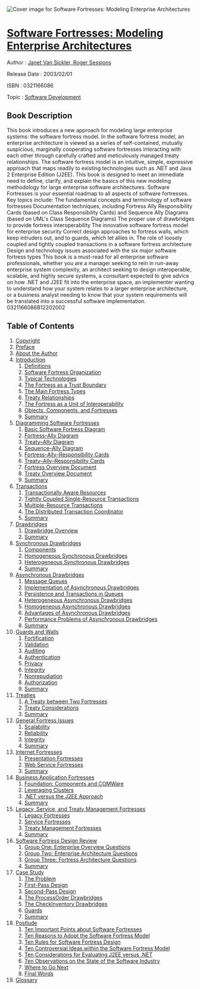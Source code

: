 ![Cover image for Software Fortresses: Modeling Enterprise Architectures](https://imgdetail.ebookreading.net/cover/cover/software_development/EB0321166086.jpg)

[Software Fortresses: Modeling Enterprise Architectures](https://ebookreading.net/view/book/Software+Fortresses%3A+Modeling+Enterprise+Architectures-EB0321166086_1.html "Software Fortresses: Modeling Enterprise Architectures")
====================================================================================================================

Author : [Janet Van Sickler](https://ebookreading.net/search/author/Janet+Van+Sickler),[ Roger Sessions](https://ebookreading.net/search/author/+Roger+Sessions)

Release Date : 2003/02/01

ISBN : 0321166086

Topic : [Software Development](https://ebookreading.net/search/category/software-development)

Book Description
-----------------

This book introduces a new approach for modeling large enterprise systems: the software fortress model. In the software fortress model, an enterprise architecture is viewed as a series of self-contained, mutually suspicious, marginally cooperating software fortresses interacting with each other through carefully crafted and meticulously managed treaty relationships.
The software fortress model is an intuitive, simple, expressive approach that maps readily to existing technologies such as .NET and Java 2 Enterprise Edition (J2EE). This book is designed to meet an immediate need to define, clarify, and explain the basics of this new modeling methodology for large enterprise software architectures.
Software Fortresses is your essential roadmap to all aspects of software fortresses.
Key topics include:
The fundamental concepts and terminology of software fortresses
Documentation techniques, including Fortress Ally Responsibility Cards (based on Class Responsibility Cards) and Sequence Ally Diagrams (based on UML's Class Sequence Diagrams)
The proper use of drawbridges to provide fortress interoperability
The innovative software fortress model for enterprise security
Correct design approaches to fortress walls, which keep intruders out, and to guards, which let allies in.
The role of loosely coupled and tightly coupled transactions in a software fortress architecture
Design and technology issues associated with the six major software fortress types
This book is a must-read for all enterprise software professionals, whether you are a manager seeking to rein in run-away enterprise system complexity, an architect seeking to design interoperable, scalable, and highly secure systems, a consultant expected to give advice on how .NET and J2EE fit into the enterprise space, an implementer wanting to understand how your system relates to a larger enterprise architecture, or a business analyst needing to know that your system requirements will be translated into a successful software implementation.
 0321166086B12202002
              
Table of Contents
-----------------

1. [Copyright](https://ebookreading.net/view/book/Software+Fortresses%3A+Modeling+Enterprise+Architectures-EB0321166086_0.html)
1. [Preface](https://ebookreading.net/view/book/Software+Fortresses%3A+Modeling+Enterprise+Architectures-EB0321166086_0.html)
1. [About the Author](https://ebookreading.net/view/book/Software+Fortresses%3A+Modeling+Enterprise+Architectures-EB0321166086_0.html)
1. [Introduction](https://ebookreading.net/view/book/Software+Fortresses%3A+Modeling+Enterprise+Architectures-EB0321166086_0.html)
    1. [Definitions](https://ebookreading.net/view/book/Software+Fortresses%3A+Modeling+Enterprise+Architectures-EB0321166086_0.html)
    1. [Software Fortress Organization](https://ebookreading.net/view/book/Software+Fortresses%3A+Modeling+Enterprise+Architectures-EB0321166086_0.html)
    1. [Typical Technologies](https://ebookreading.net/view/book/Software+Fortresses%3A+Modeling+Enterprise+Architectures-EB0321166086_0.html)
    1. [The Fortress as a Trust Boundary](https://ebookreading.net/view/book/Software+Fortresses%3A+Modeling+Enterprise+Architectures-EB0321166086_0.html)
    1. [The Main Fortress Types](https://ebookreading.net/view/book/Software+Fortresses%3A+Modeling+Enterprise+Architectures-EB0321166086_0.html)
    1. [Treaty Relationships](https://ebookreading.net/view/book/Software+Fortresses%3A+Modeling+Enterprise+Architectures-EB0321166086_0.html)
    1. [The Fortress as a Unit of Interoperability](https://ebookreading.net/view/book/Software+Fortresses%3A+Modeling+Enterprise+Architectures-EB0321166086_0.html)
    1. [Objects, Components, and Fortresses](https://ebookreading.net/view/book/Software+Fortresses%3A+Modeling+Enterprise+Architectures-EB0321166086_0.html)
    1. [Summary](https://ebookreading.net/view/book/Software+Fortresses%3A+Modeling+Enterprise+Architectures-EB0321166086_0.html)
1. [Diagramming Software Fortresses](https://ebookreading.net/view/book/Software+Fortresses%3A+Modeling+Enterprise+Architectures-EB0321166086_0.html)
    1. [Basic Software Fortress Diagram](https://ebookreading.net/view/book/Software+Fortresses%3A+Modeling+Enterprise+Architectures-EB0321166086_0.html)
    1. [Fortress–Ally Diagram](https://ebookreading.net/view/book/Software+Fortresses%3A+Modeling+Enterprise+Architectures-EB0321166086_0.html)
    1. [Treaty–Ally Diagram](https://ebookreading.net/view/book/Software+Fortresses%3A+Modeling+Enterprise+Architectures-EB0321166086_0.html)
    1. [Sequence–Ally Diagram](https://ebookreading.net/view/book/Software+Fortresses%3A+Modeling+Enterprise+Architectures-EB0321166086_0.html)
    1. [Fortress–Ally–Responsibility Cards](https://ebookreading.net/view/book/Software+Fortresses%3A+Modeling+Enterprise+Architectures-EB0321166086_0.html)
    1. [Treaty–Ally–Responsibility Cards](https://ebookreading.net/view/book/Software+Fortresses%3A+Modeling+Enterprise+Architectures-EB0321166086_0.html)
    1. [Fortress Overview Document](https://ebookreading.net/view/book/Software+Fortresses%3A+Modeling+Enterprise+Architectures-EB0321166086_0.html)
    1. [Treaty Overview Document](https://ebookreading.net/view/book/Software+Fortresses%3A+Modeling+Enterprise+Architectures-EB0321166086_0.html)
    1. [Summary](https://ebookreading.net/view/book/Software+Fortresses%3A+Modeling+Enterprise+Architectures-EB0321166086_0.html)
1. [Transactions](https://ebookreading.net/view/book/Software+Fortresses%3A+Modeling+Enterprise+Architectures-EB0321166086_0.html)
    1. [Transactionally Aware Resources](https://ebookreading.net/view/book/Software+Fortresses%3A+Modeling+Enterprise+Architectures-EB0321166086_0.html)
    1. [Tightly Coupled Single-Resource Transactions](https://ebookreading.net/view/book/Software+Fortresses%3A+Modeling+Enterprise+Architectures-EB0321166086_0.html)
    1. [Multiple-Resource Transactions](https://ebookreading.net/view/book/Software+Fortresses%3A+Modeling+Enterprise+Architectures-EB0321166086_0.html)
    1. [The Distributed Transaction Coordinator](https://ebookreading.net/view/book/Software+Fortresses%3A+Modeling+Enterprise+Architectures-EB0321166086_0.html)
    1. [Summary](https://ebookreading.net/view/book/Software+Fortresses%3A+Modeling+Enterprise+Architectures-EB0321166086_0.html)
1. [Drawbridges](https://ebookreading.net/view/book/Software+Fortresses%3A+Modeling+Enterprise+Architectures-EB0321166086_0.html)
    1. [Drawbridge Overview](https://ebookreading.net/view/book/Software+Fortresses%3A+Modeling+Enterprise+Architectures-EB0321166086_0.html)
    1. [Summary](https://ebookreading.net/view/book/Software+Fortresses%3A+Modeling+Enterprise+Architectures-EB0321166086_0.html)
1. [Synchronous Drawbridges](https://ebookreading.net/view/book/Software+Fortresses%3A+Modeling+Enterprise+Architectures-EB0321166086_0.html)
    1. [Components](https://ebookreading.net/view/book/Software+Fortresses%3A+Modeling+Enterprise+Architectures-EB0321166086_0.html)
    1. [Homogeneous Synchronous Drawbridges](https://ebookreading.net/view/book/Software+Fortresses%3A+Modeling+Enterprise+Architectures-EB0321166086_0.html)
    1. [Heterogeneous Synchronous Drawbridges](https://ebookreading.net/view/book/Software+Fortresses%3A+Modeling+Enterprise+Architectures-EB0321166086_0.html)
    1. [Summary](https://ebookreading.net/view/book/Software+Fortresses%3A+Modeling+Enterprise+Architectures-EB0321166086_0.html)
1. [Asynchronous Drawbridges](https://ebookreading.net/view/book/Software+Fortresses%3A+Modeling+Enterprise+Architectures-EB0321166086_0.html)
    1. [Message Queues](https://ebookreading.net/view/book/Software+Fortresses%3A+Modeling+Enterprise+Architectures-EB0321166086_0.html)
    1. [Implementation of Asynchronous Drawbridges](https://ebookreading.net/view/book/Software+Fortresses%3A+Modeling+Enterprise+Architectures-EB0321166086_0.html)
    1. [Persistence and Transactions in Queues](https://ebookreading.net/view/book/Software+Fortresses%3A+Modeling+Enterprise+Architectures-EB0321166086_0.html)
    1. [Heterogeneous Asynchronous Drawbridges](https://ebookreading.net/view/book/Software+Fortresses%3A+Modeling+Enterprise+Architectures-EB0321166086_0.html)
    1. [Homogeneous Asynchronous Drawbridges](https://ebookreading.net/view/book/Software+Fortresses%3A+Modeling+Enterprise+Architectures-EB0321166086_0.html)
    1. [Advantages of Asynchronous Drawbridges](https://ebookreading.net/view/book/Software+Fortresses%3A+Modeling+Enterprise+Architectures-EB0321166086_0.html)
    1. [Performance Problems of Asynchronous Drawbridges](https://ebookreading.net/view/book/Software+Fortresses%3A+Modeling+Enterprise+Architectures-EB0321166086_0.html)
    1. [Summary](https://ebookreading.net/view/book/Software+Fortresses%3A+Modeling+Enterprise+Architectures-EB0321166086_0.html)
1. [Guards and Walls](https://ebookreading.net/view/book/Software+Fortresses%3A+Modeling+Enterprise+Architectures-EB0321166086_0.html)
    1. [Fortification](https://ebookreading.net/view/book/Software+Fortresses%3A+Modeling+Enterprise+Architectures-EB0321166086_0.html)
    1. [Validation](https://ebookreading.net/view/book/Software+Fortresses%3A+Modeling+Enterprise+Architectures-EB0321166086_0.html)
    1. [Auditing](https://ebookreading.net/view/book/Software+Fortresses%3A+Modeling+Enterprise+Architectures-EB0321166086_0.html)
    1. [Authentication](https://ebookreading.net/view/book/Software+Fortresses%3A+Modeling+Enterprise+Architectures-EB0321166086_0.html)
    1. [Privacy](https://ebookreading.net/view/book/Software+Fortresses%3A+Modeling+Enterprise+Architectures-EB0321166086_0.html)
    1. [Integrity](https://ebookreading.net/view/book/Software+Fortresses%3A+Modeling+Enterprise+Architectures-EB0321166086_0.html)
    1. [Nonrepudiation](https://ebookreading.net/view/book/Software+Fortresses%3A+Modeling+Enterprise+Architectures-EB0321166086_0.html)
    1. [Authorization](https://ebookreading.net/view/book/Software+Fortresses%3A+Modeling+Enterprise+Architectures-EB0321166086_0.html)
    1. [Summary](https://ebookreading.net/view/book/Software+Fortresses%3A+Modeling+Enterprise+Architectures-EB0321166086_0.html)
1. [Treaties](https://ebookreading.net/view/book/Software+Fortresses%3A+Modeling+Enterprise+Architectures-EB0321166086_0.html)
    1. [A Treaty between Two Fortresses](https://ebookreading.net/view/book/Software+Fortresses%3A+Modeling+Enterprise+Architectures-EB0321166086_0.html)
    1. [Treaty Considerations](https://ebookreading.net/view/book/Software+Fortresses%3A+Modeling+Enterprise+Architectures-EB0321166086_0.html)
    1. [Summary](https://ebookreading.net/view/book/Software+Fortresses%3A+Modeling+Enterprise+Architectures-EB0321166086_0.html)
1. [General Fortress Issues](https://ebookreading.net/view/book/Software+Fortresses%3A+Modeling+Enterprise+Architectures-EB0321166086_0.html)
    1. [Scalability](https://ebookreading.net/view/book/Software+Fortresses%3A+Modeling+Enterprise+Architectures-EB0321166086_0.html)
    1. [Reliability](https://ebookreading.net/view/book/Software+Fortresses%3A+Modeling+Enterprise+Architectures-EB0321166086_0.html)
    1. [Integrity](https://ebookreading.net/view/book/Software+Fortresses%3A+Modeling+Enterprise+Architectures-EB0321166086_0.html)
    1. [Summary](https://ebookreading.net/view/book/Software+Fortresses%3A+Modeling+Enterprise+Architectures-EB0321166086_0.html)
1. [Internet Fortresses](https://ebookreading.net/view/book/Software+Fortresses%3A+Modeling+Enterprise+Architectures-EB0321166086_0.html)
    1. [Presentation Fortresses](https://ebookreading.net/view/book/Software+Fortresses%3A+Modeling+Enterprise+Architectures-EB0321166086_0.html)
    1. [Web Service Fortresses](https://ebookreading.net/view/book/Software+Fortresses%3A+Modeling+Enterprise+Architectures-EB0321166086_0.html)
    1. [Summary](https://ebookreading.net/view/book/Software+Fortresses%3A+Modeling+Enterprise+Architectures-EB0321166086_0.html)
1. [Business Application Fortresses](https://ebookreading.net/view/book/Software+Fortresses%3A+Modeling+Enterprise+Architectures-EB0321166086_0.html)
    1. [Foundation: Components and COMWare](https://ebookreading.net/view/book/Software+Fortresses%3A+Modeling+Enterprise+Architectures-EB0321166086_0.html)
    1. [Leveraging Clusters](https://ebookreading.net/view/book/Software+Fortresses%3A+Modeling+Enterprise+Architectures-EB0321166086_0.html)
    1. [.NET versus the J2EE Approach](https://ebookreading.net/view/book/Software+Fortresses%3A+Modeling+Enterprise+Architectures-EB0321166086_0.html)
    1. [Summary](https://ebookreading.net/view/book/Software+Fortresses%3A+Modeling+Enterprise+Architectures-EB0321166086_0.html)
1. [Legacy, Service, and Treaty Management Fortresses](https://ebookreading.net/view/book/Software+Fortresses%3A+Modeling+Enterprise+Architectures-EB0321166086_0.html)
    1. [Legacy Fortresses](https://ebookreading.net/view/book/Software+Fortresses%3A+Modeling+Enterprise+Architectures-EB0321166086_0.html)
    1. [Service Fortresses](https://ebookreading.net/view/book/Software+Fortresses%3A+Modeling+Enterprise+Architectures-EB0321166086_0.html)
    1. [Treaty Management Fortresses](https://ebookreading.net/view/book/Software+Fortresses%3A+Modeling+Enterprise+Architectures-EB0321166086_0.html)
    1. [Summary](https://ebookreading.net/view/book/Software+Fortresses%3A+Modeling+Enterprise+Architectures-EB0321166086_0.html)
1. [Software Fortress Design Review](https://ebookreading.net/view/book/Software+Fortresses%3A+Modeling+Enterprise+Architectures-EB0321166086_0.html)
    1. [Group One: Enterprise Overview Questions](https://ebookreading.net/view/book/Software+Fortresses%3A+Modeling+Enterprise+Architectures-EB0321166086_0.html)
    1. [Group Two: Enterprise Architecture Questions](https://ebookreading.net/view/book/Software+Fortresses%3A+Modeling+Enterprise+Architectures-EB0321166086_0.html)
    1. [Group Three: Fortress Architecture Questions](https://ebookreading.net/view/book/Software+Fortresses%3A+Modeling+Enterprise+Architectures-EB0321166086_0.html)
    1. [Summary](https://ebookreading.net/view/book/Software+Fortresses%3A+Modeling+Enterprise+Architectures-EB0321166086_0.html)
1. [Case Study](https://ebookreading.net/view/book/Software+Fortresses%3A+Modeling+Enterprise+Architectures-EB0321166086_0.html)
    1. [The Problem](https://ebookreading.net/view/book/Software+Fortresses%3A+Modeling+Enterprise+Architectures-EB0321166086_0.html)
    1. [First-Pass Design](https://ebookreading.net/view/book/Software+Fortresses%3A+Modeling+Enterprise+Architectures-EB0321166086_0.html)
    1. [Second-Pass Design](https://ebookreading.net/view/book/Software+Fortresses%3A+Modeling+Enterprise+Architectures-EB0321166086_0.html)
    1. [The ProcessOrder Drawbridges](https://ebookreading.net/view/book/Software+Fortresses%3A+Modeling+Enterprise+Architectures-EB0321166086_0.html)
    1. [The CheckInventory Drawbridges](https://ebookreading.net/view/book/Software+Fortresses%3A+Modeling+Enterprise+Architectures-EB0321166086_0.html)
    1. [Guards](https://ebookreading.net/view/book/Software+Fortresses%3A+Modeling+Enterprise+Architectures-EB0321166086_0.html)
    1. [Summary](https://ebookreading.net/view/book/Software+Fortresses%3A+Modeling+Enterprise+Architectures-EB0321166086_0.html)
1. [Postlude](https://ebookreading.net/view/book/Software+Fortresses%3A+Modeling+Enterprise+Architectures-EB0321166086_0.html)
    1. [Ten Important Points about Software Fortresses](https://ebookreading.net/view/book/Software+Fortresses%3A+Modeling+Enterprise+Architectures-EB0321166086_0.html)
    1. [Ten Reasons to Adopt the Software Fortress Model](https://ebookreading.net/view/book/Software+Fortresses%3A+Modeling+Enterprise+Architectures-EB0321166086_0.html)
    1. [Ten Rules for Software Fortress Design](https://ebookreading.net/view/book/Software+Fortresses%3A+Modeling+Enterprise+Architectures-EB0321166086_0.html)
    1. [Ten Controversial Ideas within the Software Fortress Model](https://ebookreading.net/view/book/Software+Fortresses%3A+Modeling+Enterprise+Architectures-EB0321166086_0.html)
    1. [Ten Considerations for Evaluating J2EE versus .NET](https://ebookreading.net/view/book/Software+Fortresses%3A+Modeling+Enterprise+Architectures-EB0321166086_0.html)
    1. [Ten Observations on the State of the Software Industry](https://ebookreading.net/view/book/Software+Fortresses%3A+Modeling+Enterprise+Architectures-EB0321166086_0.html)
    1. [Where to Go Next](https://ebookreading.net/view/book/Software+Fortresses%3A+Modeling+Enterprise+Architectures-EB0321166086_0.html)
    1. [Final Words](https://ebookreading.net/view/book/Software+Fortresses%3A+Modeling+Enterprise+Architectures-EB0321166086_0.html)
1. [Glossary](https://ebookreading.net/view/book/Software+Fortresses%3A+Modeling+Enterprise+Architectures-EB0321166086_0.html)
